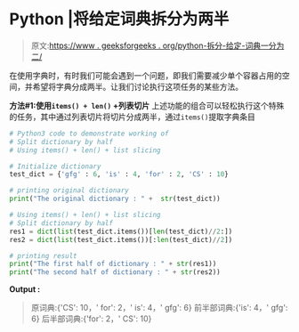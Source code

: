 # Python |将给定词典拆分为两半

> 原文:[https://www . geeksforgeeks . org/python-拆分-给定-词典一分为二/](https://www.geeksforgeeks.org/python-split-given-dictionary-in-half/)

在使用字典时，有时我们可能会遇到一个问题，即我们需要减少单个容器占用的空间，并希望将字典分成两半。让我们讨论执行这项任务的某些方法。

**方法#1:使用`items() + len()` +列表切片**
上述功能的组合可以轻松执行这个特殊的任务，其中通过列表切片将切片分成两半，通过`items()`提取字典条目

```py
# Python3 code to demonstrate working of
# Split dictionary by half
# Using items() + len() + list slicing

# Initialize dictionary
test_dict = {'gfg' : 6, 'is' : 4, 'for' : 2, 'CS' : 10}

# printing original dictionary
print("The original dictionary : " +  str(test_dict))

# Using items() + len() + list slicing
# Split dictionary by half
res1 = dict(list(test_dict.items())[len(test_dict)//2:])
res2 = dict(list(test_dict.items())[:len(test_dict)//2])

# printing result 
print("The first half of dictionary : " + str(res1))
print("The second half of dictionary : " + str(res2))
```

**Output :**

> 原词典:{'CS': 10，' for': 2，' is': 4，' gfg': 6}
> 前半部词典:{'is': 4，' gfg': 6}
> 后半部词典:{'for': 2，' CS': 10}